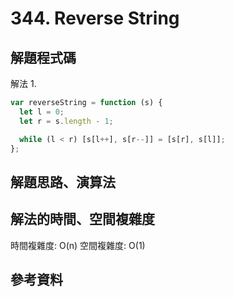 # 344. Reverse String

## 解題程式碼

解法 1.

```javascript
var reverseString = function (s) {
  let l = 0;
  let r = s.length - 1;

  while (l < r) [s[l++], s[r--]] = [s[r], s[l]];
};
```

## 解題思路、演算法

## 解法的時間、空間複雜度

時間複雜度: O(n)
空間複雜度: O(1)

## 參考資料
